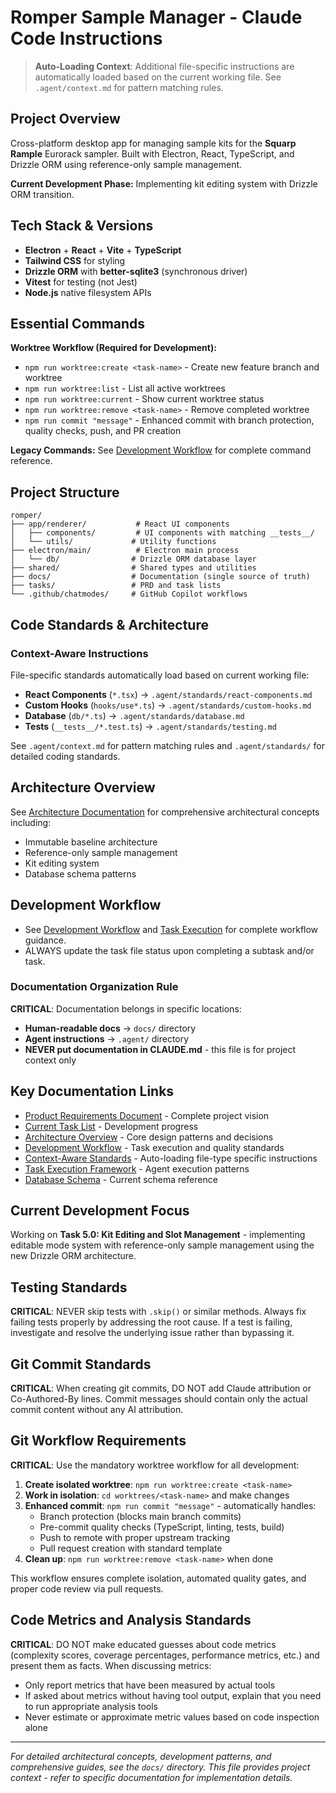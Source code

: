 # Romper Sample Manager - Claude Code Instructions

> **Auto-Loading Context**: Additional file-specific instructions are automatically loaded based on the current working file. See `.agent/context.md` for pattern matching rules.

## Project Overview

Cross-platform desktop app for managing sample kits for the **Squarp Rample** Eurorack sampler. Built with Electron, React, TypeScript, and Drizzle ORM using reference-only sample management.

**Current Development Phase:** Implementing kit editing system with Drizzle ORM transition.

## Tech Stack & Versions

- **Electron** + **React** + **Vite** + **TypeScript**
- **Tailwind CSS** for styling
- **Drizzle ORM** with **better-sqlite3** (synchronous driver)
- **Vitest** for testing (not Jest)
- **Node.js** native filesystem APIs

## Essential Commands

**Worktree Workflow (Required for Development):**
- `npm run worktree:create <task-name>` - Create new feature branch and worktree
- `npm run worktree:list` - List all active worktrees  
- `npm run worktree:current` - Show current worktree status
- `npm run worktree:remove <task-name>` - Remove completed worktree
- `npm run commit "message"` - Enhanced commit with branch protection, quality checks, push, and PR creation

**Legacy Commands:**
See [Development Workflow](./docs/developer/development-workflow.md) for complete command reference.

## Project Structure

```
romper/
├── app/renderer/           # React UI components
│   ├── components/         # UI components with matching __tests__/
│   └── utils/             # Utility functions
├── electron/main/          # Electron main process
│   └── db/                # Drizzle ORM database layer
├── shared/                # Shared types and utilities
├── docs/                  # Documentation (single source of truth)
├── tasks/                 # PRD and task lists
└── .github/chatmodes/     # GitHub Copilot workflows
```

## Code Standards & Architecture

### Context-Aware Instructions

File-specific standards automatically load based on current working file:

- **React Components** (`*.tsx`) → `.agent/standards/react-components.md`
- **Custom Hooks** (`hooks/use*.ts`) → `.agent/standards/custom-hooks.md`
- **Database** (`db/*.ts`) → `.agent/standards/database.md`
- **Tests** (`__tests__/*.test.ts`) → `.agent/standards/testing.md`

See `.agent/context.md` for pattern matching rules and `.agent/standards/` for detailed coding standards.

## Architecture Overview

See [Architecture Documentation](./docs/developer/architecture.md) for comprehensive architectural concepts including:

- Immutable baseline architecture
- Reference-only sample management
- Kit editing system
- Database schema patterns

## Development Workflow

- See [Development Workflow](./docs/developer/development-workflow.md) and [Task Execution](./.agent/task-execution.md) for complete workflow guidance.
- ALWAYS update the task file status upon completing a subtask and/or task.

### Documentation Organization Rule

**CRITICAL**: Documentation belongs in specific locations:

- **Human-readable docs** → `docs/` directory
- **Agent instructions** → `.agent/` directory
- **NEVER put documentation in CLAUDE.md** - this file is for project context only

## Key Documentation Links

- [Product Requirements Document](./tasks/PRD.md) - Complete project vision
- [Current Task List](./tasks/tasks-PRD.md) - Development progress
- [Architecture Overview](./docs/developer/architecture.md) - Core design patterns and decisions
- [Development Workflow](./docs/developer/development-workflow.md) - Task execution and quality standards
- [Context-Aware Standards](./.agent/context.md) - Auto-loading file-type specific instructions
- [Task Execution Framework](./.agent/task-execution.md) - Agent execution patterns
- [Database Schema](./docs/developer/romper-db.md) - Current schema reference

## Current Development Focus

Working on **Task 5.0: Kit Editing and Slot Management** - implementing editable mode system with reference-only sample management using the new Drizzle ORM architecture.

## Testing Standards

**CRITICAL**: NEVER skip tests with `.skip()` or similar methods. Always fix failing tests properly by addressing the root cause. If a test is failing, investigate and resolve the underlying issue rather than bypassing it.

## Git Commit Standards

**CRITICAL**: When creating git commits, DO NOT add Claude attribution or Co-Authored-By lines. Commit messages should contain only the actual commit content without any AI attribution.

## Git Workflow Requirements

**CRITICAL**: Use the mandatory worktree workflow for all development:

1. **Create isolated worktree**: `npm run worktree:create <task-name>`
2. **Work in isolation**: `cd worktrees/<task-name>` and make changes
3. **Enhanced commit**: `npm run commit "message"` - automatically handles:
   - Branch protection (blocks main branch commits)
   - Pre-commit quality checks (TypeScript, linting, tests, build)
   - Push to remote with proper upstream tracking
   - Pull request creation with standard template
4. **Clean up**: `npm run worktree:remove <task-name>` when done

This workflow ensures complete isolation, automated quality gates, and proper code review via pull requests.

## Code Metrics and Analysis Standards

**CRITICAL**: DO NOT make educated guesses about code metrics (complexity scores, coverage percentages, performance metrics, etc.) and present them as facts. When discussing metrics:

- Only report metrics that have been measured by actual tools
- If asked about metrics without having tool output, explain that you need to run appropriate analysis tools
- Never estimate or approximate metric values based on code inspection alone

---

_For detailed architectural concepts, development patterns, and comprehensive guides, see the `docs/` directory. This file provides project context - refer to specific documentation for implementation details._
